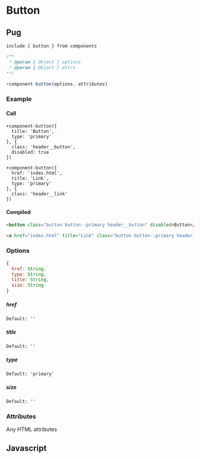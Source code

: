 # Button

## Pug

```
include { button } from components
```

```js
/**
 * @param { Object } options
 * @param { Object } attrs
**/

+component-button(options, attributes)
```

### Example

#### Call
```
+component-button({
  title: 'Button',
  type: 'primary'
}, {
  class: 'header__button',
  disabled: true
})

+component-button({
  href: 'index.html',
  title: 'Link',
  type: 'primary'
}, {
  class: 'header__link'
})
```

#### Compiled
```html
<button class="button button--primary header__button" disabled>Button</button>

<a href="index.html" title="Link" class="button button--primary header__link">Link</a>
```

### Options

```js
{
  href: String,
  type: String,
  title: String,
  size: String
}
```

##### href

```
Default: ''
```

##### title

```
Default: ''
```

##### type

```
Default: 'primary'
```

##### size

```
Default: ''
```

### Attributes
Any HTML attributes


## Javascript
